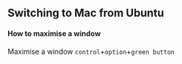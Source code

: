 ## Switching to Mac from Ubuntu

#### How to maximise a window

Maximise a window `control`+`option`+`green button`
